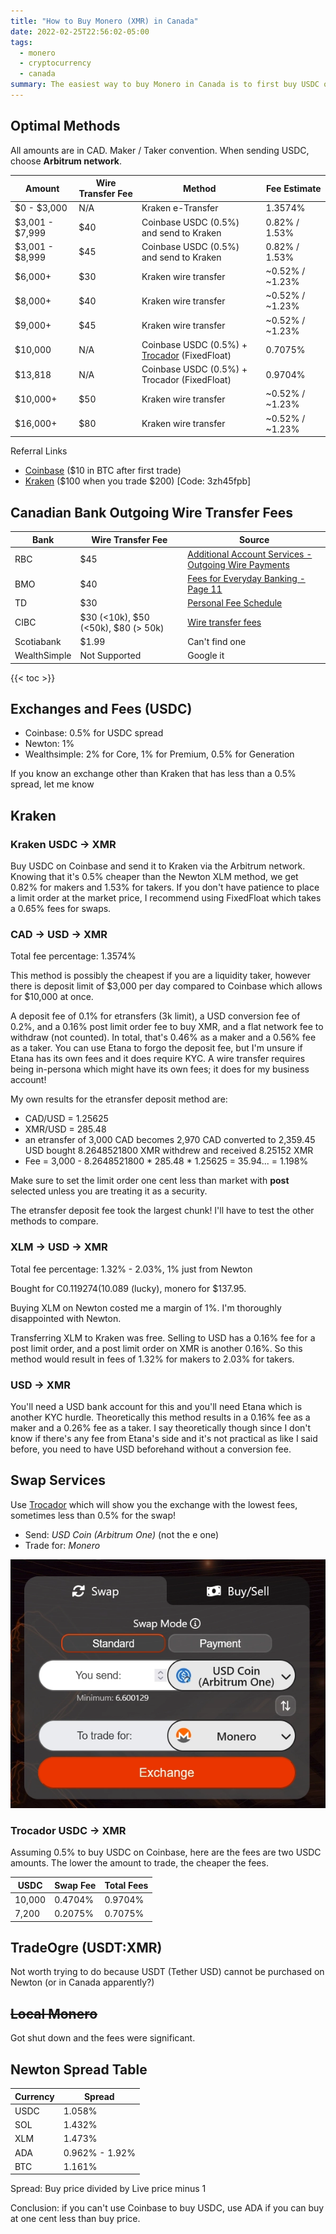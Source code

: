 ```yaml
---
title: "How to Buy Monero (XMR) in Canada"
date: 2022-02-25T22:56:02-05:00
tags:
  - monero
  - cryptocurrency
  - canada
summary: The easiest way to buy Monero in Canada is to first buy USDC on Coinbase and then use Trocador.app to swap USDC Arbitrum One for Monero. For those who are savvy, there are a variety of  methods depending on how sensitive you are to fees
---
```


## Optimal Methods

All amounts are in CAD. Maker / Taker convention. When sending USDC, choose **Arbitrum network**.

Amount | Wire Transfer Fee | Method | Fee Estimate
---------- | ------------------------- | ----------- | ------
$0 - $3,000 | N/A  | Kraken e-Transfer | 1.3574%
$3,001 - $7,999 | $40 | Coinbase USDC (0.5%) and send to Kraken | 0.82% / 1.53%
$3,001 - $8,999  | $45 | Coinbase USDC (0.5%) and send to Kraken | 0.82% / 1.53%
$6,000+ | $30 | Kraken wire transfer | ~0.52% / ~1.23%
$8,000+ | $40 | Kraken wire transfer | ~0.52% / ~1.23%
$9,000+ | $45 | Kraken wire transfer | ~0.52% / ~1.23%
$10,000 | N/A | Coinbase USDC (0.5%)  + [Trocador](#trocador-usdc--xmr) (FixedFloat) | 0.7075%
$13,818 | N/A | Coinbase USDC (0.5%)  + Trocador (FixedFloat) | 0.9704%
$10,000+ | $50 | Kraken wire transfer | ~0.52% / ~1.23%
$16,000+ | $80 | Kraken wire transfer | ~0.52% / ~1.23%

Referral Links

- [Coinbase](https://coinbase.com/join/BMNW52M) ($10 in BTC after first trade)
- [Kraken](https://invite.kraken.com/JDNW/kpdi6rez) ($100 when you trade $200) [Code: 3zh45fpb]

## Canadian Bank Outgoing Wire Transfer Fees

Bank | Wire Transfer Fee | Source
------- | ------------------------ | ----------
RBC | $45 | [Additional Account Services - Outgoing Wire Payments](https://www.rbcroyalbank.com/banking-services/additional-account-services.html#outgoing-wire-payments)
BMO | $40 | [Fees for Everyday Banking - Page 11](https://www.bmo.com/pdf/Agreements_Bank_Plans_and_Fees_for_Everyday_Banking.pdf)
TD | $30 | [Personal Fee Schedule](https://www.td.com/content/dam/tdb/document/pdf/personal-banking/1-fees-en.pdf)
CIBC  | $30 (<10k), $50 (<50k), $80 (> 50k) | [Wire transfer fees](https://www.cibc.com/en/personal-banking/ways-to-bank/sending-receiving-wire-transfers.html)
Scotiabank | $1.99 | Can't find one
WealthSimple | Not Supported | Google it

{{< toc >}}

## Exchanges and Fees (USDC)

- Coinbase: 0.5% for USDC spread
- Newton: 1%
- Wealthsimple: 2% for Core, 1% for Premium, 0.5% for Generation

If you know an exchange other than Kraken that has less than a 0.5% spread, let me know

## Kraken

### Kraken USDC &rarr; XMR

Buy USDC on Coinbase and send it to Kraken via the Arbitrum network. Knowing that it's 0.5% cheaper than the Newton XLM method, we get 0.82% for makers and 1.53% for takers. If you don't have patience to place a limit order at the market price, I recommend using FixedFloat which takes a 0.65% fees for swaps.

### CAD &rarr; USD &rarr; XMR

Total fee percentage: 1.3574%

This method is possibly the cheapest if you are a liquidity taker, however there is deposit limit of $3,000 per day compared to Coinbase which allows for $10,000 at once.

A deposit fee of 0.1% for etransfers (3k limit), a USD conversion fee of 0.2%, and a 0.16% post limit order fee to buy XMR, and a flat network fee to withdraw (not counted). In total, that's 0.46% as a maker and a 0.56% fee as a taker. You can use Etana to forgo the deposit fee, but I'm unsure if Etana has its
own fees and it does require KYC. A wire transfer requires being in-persona which might have its own fees; it does for my business account!

My own results for the etransfer deposit method are:

- CAD/USD = 1.25625
- XMR/USD = 285.48
- an etransfer of 3,000 CAD becomes 2,970 CAD converted to 2,359.45 USD bought 8.2648521800 XMR withdrew and received 8.25152 XMR
- Fee = 3,000 - 8.2648521800 \* 285.48 \* 1.25625 = 35.94... = 1.198%

Make sure to set the limit order one cent less than market with **post** selected unless you are treating it as a security.

The etransfer deposit fee took the largest chunk! I'll have to test the other methods to compare.

### XLM &rarr; USD &rarr; XMR

Total fee percentage: 1.32% - 2.03%, 1% just from Newton

Bought for C$0.119274 (1% margin), sold for US$0.089 (lucky), monero for $137.95.

Buying XLM on Newton costed me a margin of 1%. I'm thoroughly disappointed with Newton.

Transferring XLM to Kraken was free. Selling to USD has a 0.16% fee for a post limit order, and a post limit order on XMR is another 0.16%.
So this method would result in fees of 1.32% for makers to 2.03% for takers.

### USD &rarr; XMR

You'll need a USD bank account for this and you'll need Etana which is another KYC hurdle. Theoretically this method results in
a 0.16% fee as a maker and a 0.26% fee as a taker. I say theoretically though since I don't know if there's any fee from Etana's side and
it's not practical as like I said before, you need to have USD beforehand without a conversion fee.

## Swap Services

Use [Trocador](https://trocador.app/en/exchange/EdSLsoJ7Z6) which will show you the exchange with the lowest fees, sometimes less than 0.5% for the swap!

- Send: _USD Coin (Arbitrum One)_ (not the e one)
- Trade for: _Monero_

![Trocador Screenshot](/posts/how-to-buy-monero-in-canada/trocador-screenshot.webp)

### Trocador USDC &rarr; XMR

Assuming 0.5% to buy USDC on Coinbase, here are the fees are two USDC amounts. The lower the amount to trade, the cheaper the fees.

USDC | Swap Fee | Total Fees
---------- | ------------- | --------
10,000 | 0.4704% | 0.9704%
7,200 | 0.2075% | 0.7075%

## TradeOgre (USDT:XMR)

Not worth trying to do because USDT (Tether USD) cannot be purchased on Newton (or in Canada apparently?)

## ~~Local Monero~~

Got shut down and the fees were significant.

## Newton Spread Table

Currency | Spread
------------ | ----------
USDC | 1.058%
SOL | 1.432%
XLM | 1.473%
ADA | 0.962% - 1.92%
BTC | 1.161%

Spread: Buy price divided by Live price minus 1

Conclusion: if you can't use Coinbase to buy USDC, use ADA if you can buy at one cent less than buy price.
